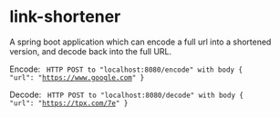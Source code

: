 # link-shortener

A spring boot application which can encode a full url into a shortened version, and decode back into the full URL.

Encode:
<code>
HTTP POST to "localhost:8080/encode" with body
{
  "url": "https://www.google.com"
}
</code>

Decode:
<code>
HTTP POST to "localhost:8080/decode" with body
{
  "url": "https://tpx.com/7e"
}
</code>

